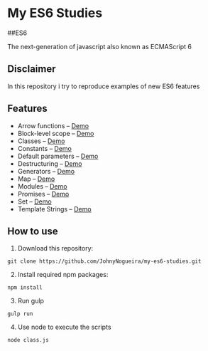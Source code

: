# My ES6 Studies

##ES6

The next-generation of javascript also known as ECMAScript 6 

## Disclaimer

In this repository i try to reproduce examples of new ES6 features

## Features

- Arrow functions – [Demo](https://github.com/JohnyNogueira/my-es6-studies/blob/master/demos/arrow-functions.MD)
- Block-level scope – [Demo](#)
- Classes – [Demo](https://github.com/JohnyNogueira/my-es6-studies/blob/master/demos/class.MD)
- Constants – [Demo](https://github.com/JohnyNogueira/my-es6-studies/blob/master/demos/constants.MD)
- Default parameters – [Demo](#)
- Destructuring – [Demo](https://github.com/JohnyNogueira/my-es6-studies/blob/master/demos/destructuring.MD)
- Generators – [Demo](#)
- Map – [Demo](#)
- Modules – [Demo](https://github.com/JohnyNogueira/my-es6-studies/blob/master/demos/modules.MD)
- Promises – [Demo](#)
- Set – [Demo](https://github.com/JohnyNogueira/my-es6-studies/blob/master/demos/set.MD)
- Template Strings – [Demo](https://github.com/JohnyNogueira/my-es6-studies/blob/master/demos/templateString.MD)

## How to use

1. Download this repository:

  ```
  git clone https://github.com/JohnyNogueira/my-es6-studies.git
  ```

2. Install required npm packages:

  ```
npm install
  ```

3. Run gulp

  ```
 gulp run
  ```
4. Use node to execute the scripts

  ```
 node class.js
  ```
